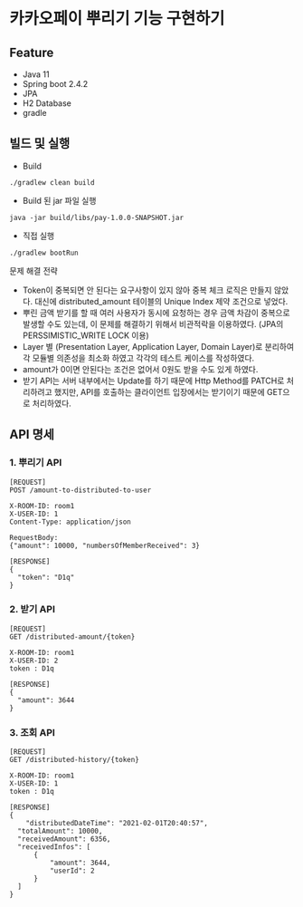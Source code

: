 # 카카오페이 뿌리기 기능 구현하기

## Feature

- Java 11
- Spring boot 2.4.2
- JPA
- H2 Database
- gradle

## 빌드 및 실행

- Build

```
./gradlew clean build

```

- Build 된 jar 파일 실행

```
java -jar build/libs/pay-1.0.0-SNAPSHOT.jar
```


- 직접 실행
```
./gradlew bootRun
```


문제 해결 전략

- Token이 중복되면 안 된다는 요구사항이 있지 않아 중복 체크 로직은 만들지 않았다. 대신에 distributed_amount 테이블의 Unique Index 제약 조건으로 넣었다.
- 뿌린 금액 받기를 할 때 여러 사용자가 동시에 요청하는 경우 금액 차감이 중복으로 발생할 수도 있는데, 이 문제를 해결하기 위해서 비관적락을 이용하였다. (JPA의 PERSSIMISTIC_WRITE LOCK 이용)
- Layer 별 (Presentation Layer, Application Layer, Domain Layer)로 분리하여 각 모듈별 의존성을 최소화 하였고 각각의 테스트 케이스를 작성하였다.
- amount가 0이면 안된다는 조건은 없어서 0원도 받을 수도 있게 하였다.
- 받기 API는 서버 내부에서는 Update를 하기 때문에 Http Method를 PATCH로 처리하려고 했지만, API를 호출하는 클라이언트 입장에서는 받기이기 때문에 GET으로 처리하였다.

## API 명세

### 1. 뿌리기 API

```
[REQUEST]
POST /amount-to-distributed-to-user

X-ROOM-ID: room1
X-USER-ID: 1
Content-Type: application/json

RequestBody:
{"amount": 10000, "numbersOfMemberReceived": 3}

[RESPONSE]
{
  "token": "D1q"
}
```

### 2. 받기 API

```
[REQUEST]
GET /distributed-amount/{token}

X-ROOM-ID: room1
X-USER-ID: 2
token : D1q

[RESPONSE]
{
  "amount": 3644
}
```

### 3. 조회 API

```
[REQUEST]
GET /distributed-history/{token}

X-ROOM-ID: room1
X-USER-ID: 1
token : D1q

[RESPONSE]
{
	"distributedDateTime": "2021-02-01T20:40:57",
  "totalAmount": 10000,
  "receivedAmount": 6356,
  "receivedInfos": [
      {
          "amount": 3644,
          "userId": 2
      }
  ]
}
```